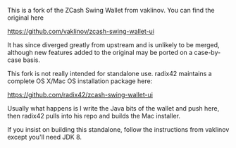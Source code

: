 This is a fork of the ZCash Swing Wallet from vaklinov.  You can find the original here

https://github.com/vaklinov/zcash-swing-wallet-ui

It has since diverged greatly from upstream and is unlikely to be merged, although new features added to the original may be ported on a case-by-case basis.

This fork is not really intended for standalone use.  radix42 maintains a complete OS X/Mac OS installation package here:

https://github.com/radix42/zcash-swing-wallet-ui

Usually what happens is I write the Java bits of the wallet and push here, then radix42 pulls into his repo and builds the Mac installer.

If you insist on building this standalone, follow the instructions from vaklinov except you'll need JDK 8.
